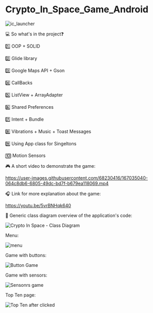 # Crypto_In_Space_Game_Android

![ic_launcher](https://user-images.githubusercontent.com/68230416/167035243-5734f5f4-9c6d-4dfb-8ac6-f150afa4cc45.png)

:computer: So what's in the project:question:

1️⃣ OOP + SOLID

2️⃣ Glide library

3️⃣ Google Maps API + Gson

4️⃣ CallBacks

5️⃣ ListView + ArrayAdapter

6️⃣ Shared Preferences

7️⃣ Intent + Bundle

8️⃣ Vibrations + Music + Toast Messages

9️⃣ Using App class for Singeltons

🔟 Motion Sensors





:video_game: A short video to demonstrate the game: 

https://user-images.githubusercontent.com/68230416/167035040-064c8db6-6805-49dc-bd7f-b679ea118069.mp4

:headphones: Link for more explanation about the game:

https://youtu.be/5vrBNHqk640

:book: Generic class diagram overview of the application's code:

![Crypto In Space - Class Diagram](https://user-images.githubusercontent.com/68230416/167261385-a239d7b3-7f39-420e-9310-7a5c25ccc731.jpg)

Menu:

![menu](https://user-images.githubusercontent.com/68230416/167035899-722ea16e-8306-4921-a776-cdb0e87fdeda.png)


Game with buttons:

![Button Game](https://user-images.githubusercontent.com/68230416/167035937-f0ecb158-e32e-4dbe-8cbd-72075fe77908.png)

Game with sensors:

![Sensonrs game](https://user-images.githubusercontent.com/68230416/167035958-723df551-802f-4ae5-a24d-2a7859aa4a89.png)

Top Ten page:

![Top Ten after clicked](https://user-images.githubusercontent.com/68230416/167036493-4702670c-90b5-4859-bf1b-85d517aeaba4.png)
